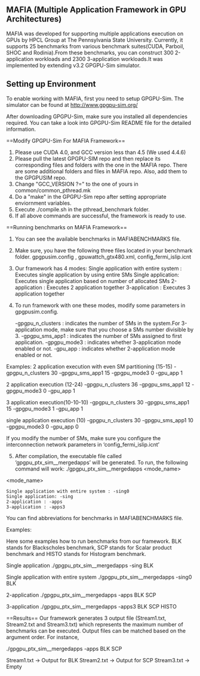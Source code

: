 MAFIA (Multiple Application Framework in GPU Architectures)
-----------------------------------------------------------
MAFIA was developed for supporting multiple applications execution on GPUs by HPCL Group
at The Pennsylvania State University. Currently, it supports 25 benchmarks from various 
benchmark suites(CUDA, Parboil, SHOC and Rodinia).From these benchmarks, you can construct 
300 2-application workloads and 2300 3-application workloads.It was implemented by extending 
v3.2 GPGPU-Sim simulator.


Setting up Environment 
----------------------
To enable working with MAFIA, first you need to setup GPGPU-Sim. The simulator can be found at
http://www.gpgpu-sim.org/

After downloading GPGPU-Sim, make sure you installed all dependencies required. You can take a look into GPGPU-Sim README file for the detailed information.

==Modify GPGPU-Sim For MAFIA Framework==

1. Please use CUDA 4.0, and GCC version less than 4.5 (We used 4.4.6)
2. Please pull the latest GPGPU-SIM repo and then replace its corresponding files and folders with 
the one in the MAFIA repo. There are some additional folders and files in MAFIA repo. Also, add them to the GPGPUSIM repo.
3. Change "GCC_VERSION ?=" to the one of yours in common/common_pthread.mk
4. Do a "make" in the GPGPU-Sim repo after setting appropriate enviornment variables.
5. Execute ./compile.sh in the pthread_benchmark folder. 
6. If all above commands are successful, the framework is ready to use. 

==Running benchmarks on MAFIA Framework==

1. You can see the available benchmarks in MAFIABENCHMARKS file.

2. Make sure, you have the following three files located in your benchmark folder.
	gpgpusim.config , gpuwattch_gtx480.xml, config_fermi_islip.icnt

3. Our framework has 4 modes:
	Single application with entire system : Executes single application by using entire SMs
	Single application: Executes single application based on number of allocated SMs
	2-application : Executes 2 application together
	3-application : Executes 3 application together

4. To run framework with one these modes, modify some parameters in gpgpusim.config.
	
	-gpgpu_n_clusters : indicates the number of SMs in the system.For 3-application mode, make sure that you choose a SMs number divisible by 3.
	-gpgpu_sms_app1 : indicates the number of SMs assigned to first application.
	-gpgpu_mode3 : indicates whether 3-application mode enabled or not.
	-gpu_app : indicates whether 2-application mode enabled or not.

Examples:
2 application execution with even SM partitioning (15-15)
-gpgpu_n_clusters 30
-gpgpu_sms_app1 15
-gpgpu_mode3 0
-gpu_app 1

2 application execution (12-24)
-gpgpu_n_clusters 36
-gpgpu_sms_app1 12
-gpgpu_mode3 0
-gpu_app 1
	
3 application execution(10-10-10)
-gpgpu_n_clusters 30
-gpgpu_sms_app1 15
-gpgpu_mode3 1
-gpu_app 1

single application execution (10)
-gpgpu_n_clusters 30
-gpgpu_sms_app1 10
-gpgpu_mode3 0
-gpu_app 0

If you modify the number of SMs, make sure you configure the interconnection network parameters in ‘config_fermi_islip.icnt’

5. After compilation, the executable file called ‘gpgpu_ptx_sim__mergedapps’ will be generated. To run, the following command will work:
	./gpgpu_ptx_sim__mergedapps <mode_name> <appnames>

<mode_name>

	Single application with entire system : -sing0
	Single application: -sing
	2-application : -apps
	3-application : -apps3
<appnames>
You can find abbreviations for benchmarks in MAFIABENCHMARKS file.

Examples:

Here some examples how to run benchmarks from our framework. BLK stands for Blackscholes benchmark, SCP stands for Scalar product benchmark and HISTO stands for Histogram benchmark. 

Single application
./gpgpu_ptx_sim__mergedapps -sing BLK

Single application with entire system 
./gpgpu_ptx_sim__mergedapps -sing0 BLK

2-application
./gpgpu_ptx_sim__mergedapps -apps BLK SCP

3-application
./gpgpu_ptx_sim__mergedapps -apps3 BLK SCP HISTO

==Results==
Our framework generates 3 output file (Stream1.txt, Stream2.txt and Stream3.txt) which represents the maximum number of benchmarks can be executed. Output files can be matched based on the argument order. For instance,

./gpgpu_ptx_sim__mergedapps -apps BLK SCP

Stream1.txt -> Output for BLK
Stream2.txt -> Output for SCP
Stream3.txt -> Empty
















